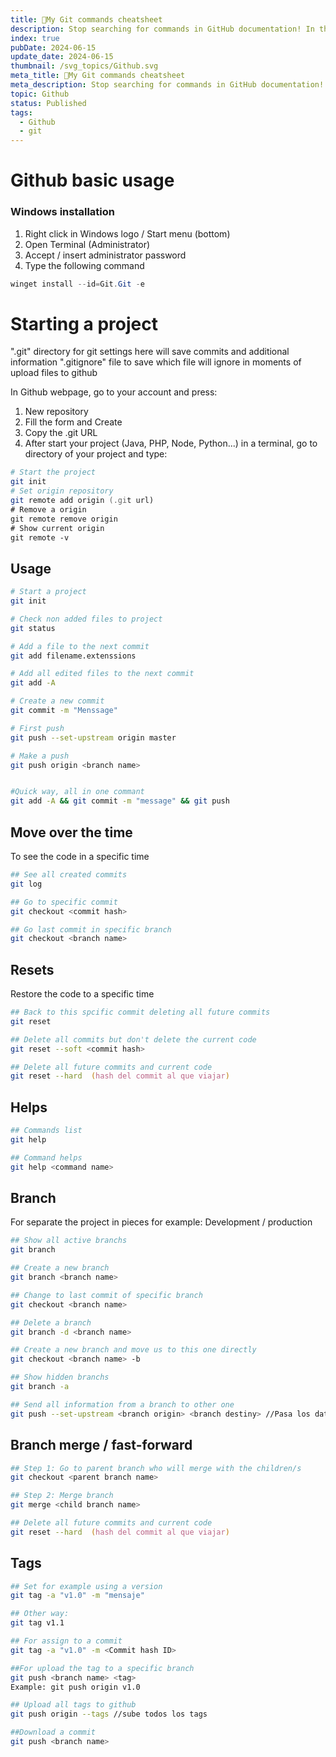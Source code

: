 ```yaml
---
title: 📄My Git commands cheatsheet
description: Stop searching for commands in GitHub documentation! In this cheatsheet, I will share the commands I use most frequently when working with GitHub.
index: true
pubDate: 2024-06-15
update_date: 2024-06-15
thumbnail: /svg_topics/Github.svg
meta_title: 📄My Git commands cheatsheet
meta_description: Stop searching for commands in GitHub documentation! In this cheatsheet, I will share the commands I use most frequently when working with GitHub.
topic: Github
status: Published
tags:
  - Github
  - git
---
```

# Github basic usage

### Windows installation
1. Right click in Windows logo / Start menu (bottom)
2. Open Terminal (Administrator)
3. Accept / insert administrator password
4. Type the following command

```Powershell
winget install --id=Git.Git -e
```

# Starting a project
".git" directory for git settings here will save commits and additional information
".gitignore" file to save which file will ignore in moments of upload files to github

In Github webpage, go to your account and press:
1. New repository
2. Fill the form and Create
3. Copy the .git URL
4. After start your project (Java, PHP, Node, Python...) in a terminal, go to directory of your project and type:


```zsh
# Start the project
git init
# Set origin repository
git remote add origin (.git url)
# Remove a origin
git remote remove origin
# Show current origin
git remote -v 
```

## Usage
```zsh
# Start a project
git init

# Check non added files to project
git status

# Add a file to the next commit
git add filename.extenssions

# Add all edited files to the next commit
git add -A

# Create a new commit
git commit -m "Menssage"

# First push
git push --set-upstream origin master

# Make a push
git push origin <branch name>


#Quick way, all in one commant
git add -A && git commit -m "message" && git push
```

## Move over the time
To see the code in a specific time

```zsh
## See all created commits
git log

## Go to specific commit
git checkout <commit hash>

## Go last commit in specific branch
git checkout <branch name>

```

## Resets
Restore the code to a specific time

```zsh
## Back to this spcific commit deleting all future commits
git reset

## Delete all commits but don't delete the current code
git reset --soft <commit hash> 

## Delete all future commits and current code
git reset --hard  (hash del commit al que viajar)

```

## Helps
```zsh
## Commands list
git help

## Command helps
git help <command name>

```

## Branch
For separate the project in pieces for example: Development / production
```zsh
## Show all active branchs
git branch

## Create a new branch
git branch <branch name>

## Change to last commit of specific branch
git checkout <branch name>

## Delete a branch
git branch -d <branch name>

## Create a new branch and move us to this one directly
git checkout <branch name> -b

## Show hidden branchs
git branch -a

## Send all information from a branch to other one
git push --set-upstream <branch origin> <branch destiny> //Pasa los datos de master a la rama especificada
```

## Branch merge / fast-forward
```zsh
## Step 1: Go to parent branch who will merge with the children/s
git checkout <parent branch name>

## Step 2: Merge branch
git merge <child branch name>

## Delete all future commits and current code
git reset --hard  (hash del commit al que viajar)
```


## Tags
```zsh
## Set for example using a version
git tag -a "v1.0" -m "mensaje"

## Other way:
git tag v1.1

## For assign to a commit
git tag -a "v1.0" -m <Commit hash ID>

##For upload the tag to a specific branch
git push <branch name> <tag>
Example: git push origin v1.0

## Upload all tags to github
git push origin --tags //sube todos los tags

##Download a commit
git push <branch name>
```
